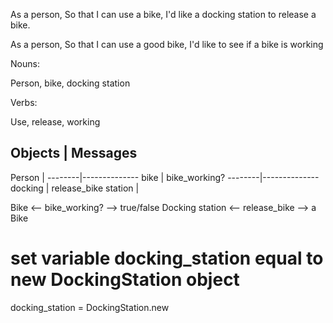 As a person,
So that I can use a bike,
I'd like a docking station to release a bike.

As a person,
So that I can use a good bike,
I'd like to see if a bike is working


Nouns:

Person, bike, docking station

Verbs:

Use, release, working

Objects | Messages
-----------------------
Person  |
--------|--------------
bike    | bike_working?
--------|--------------
docking | release_bike
station |


Bike <-- bike_working? --> true/false
Docking station <-- release_bike --> a Bike

# set variable docking_station equal to new DockingStation object

docking_station = DockingStation.new 